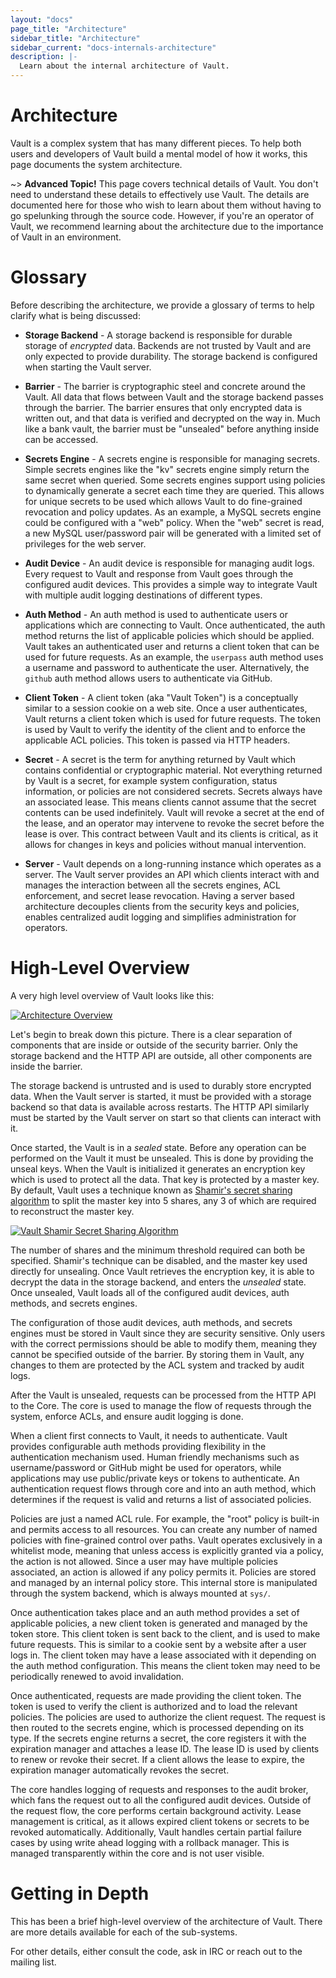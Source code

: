 ```yaml
---
layout: "docs"
page_title: "Architecture"
sidebar_title: "Architecture"
sidebar_current: "docs-internals-architecture"
description: |-
  Learn about the internal architecture of Vault.
---
```


# Architecture

Vault is a complex system that has many different pieces. To help both users and
developers of Vault build a mental model of how it works, this page documents
the system architecture.

~> **Advanced Topic!** This page covers technical details of Vault. You don't
need to understand these details to effectively use Vault. The details are
documented here for those who wish to learn about them without having to go
spelunking through the source code. However, if you're an operator of Vault, we
recommend learning about the architecture due to the importance of Vault in an
environment.

# Glossary

Before describing the architecture, we provide a glossary of terms to help
clarify what is being discussed:

- **Storage Backend** - A storage backend is responsible for durable storage of
  _encrypted_ data. Backends are not trusted by Vault and are only expected to
  provide durability. The storage backend is configured when starting the Vault
  server.

- **Barrier** - The barrier is cryptographic steel and concrete around the
  Vault. All data that flows between Vault and the storage backend passes
  through the barrier. The barrier ensures that only encrypted data is written
  out, and that data is verified and decrypted on the way in. Much like a bank
  vault, the barrier must be "unsealed" before anything inside can be accessed.

- **Secrets Engine** - A secrets engine is responsible for managing secrets.
  Simple secrets engines like the "kv" secrets engine simply return the same
  secret when queried. Some secrets engines support using policies to
  dynamically generate a secret each time they are queried. This allows for
  unique secrets to be used which allows Vault to do fine-grained revocation and
  policy updates. As an example, a MySQL secrets engine could be configured with
  a "web" policy. When the "web" secret is read, a new MySQL user/password pair
  will be generated with a limited set of privileges for the web server.

- **Audit Device** - An audit device is responsible for managing audit logs.
  Every request to Vault and response from Vault goes through the configured
  audit devices. This provides a simple way to integrate Vault with multiple
  audit logging destinations of different types.

- **Auth Method** - An auth method is used to authenticate users or applications
  which are connecting to Vault. Once authenticated, the auth method returns the
  list of applicable policies which should be applied. Vault takes an
  authenticated user and returns a client token that can be used for future
  requests. As an example, the `userpass` auth method uses a username and
  password to authenticate the user. Alternatively, the `github` auth method
  allows users to authenticate via GitHub.

- **Client Token** - A client token (aka "Vault Token") is a conceptually
  similar to a session cookie on a web site. Once a user authenticates, Vault
  returns a client token which is used for future requests. The token is used by
  Vault to verify the identity of the client and to enforce the applicable ACL
  policies. This token is passed via HTTP headers.

- **Secret** - A secret is the term for anything returned by Vault which
  contains confidential or cryptographic material. Not everything returned by
  Vault is a secret, for example system configuration, status information, or
  policies are not considered secrets. Secrets always have an associated lease.
  This means clients cannot assume that the secret contents can be used
  indefinitely. Vault will revoke a secret at the end of the lease, and an
  operator may intervene to revoke the secret before the lease is over. This
  contract between Vault and its clients is critical, as it allows for changes
  in keys and policies without manual intervention.

- **Server** - Vault depends on a long-running instance which operates as a
  server. The Vault server provides an API which clients interact with and
  manages the interaction between all the secrets engines, ACL enforcement, and
  secret lease revocation. Having a server based architecture decouples clients
  from the security keys and policies, enables centralized audit logging and
  simplifies administration for operators.

# High-Level Overview

A very high level overview of Vault looks like this:

[![Architecture Overview](/img/layers.png)](/img/layers.png)

Let's begin to break down this picture. There is a clear separation of
components that are inside or outside of the security barrier. Only the storage
backend and the HTTP API are outside, all other components are inside the
barrier.

The storage backend is untrusted and is used to durably store encrypted data.
When the Vault server is started, it must be provided with a storage backend so
that data is available across restarts. The HTTP API similarly must be started
by the Vault server on start so that clients can interact with it.

Once started, the Vault is in a _sealed_ state. Before any operation can be
performed on the Vault it must be unsealed. This is done by providing the unseal
keys. When the Vault is initialized it generates an encryption key which is used
to protect all the data. That key is protected by a master key. By default,
Vault uses a technique known as [Shamir's secret sharing
algorithm](https://en.wikipedia.org/wiki/Shamir's_Secret_Sharing) to split the
master key into 5 shares, any 3 of which are required to reconstruct the master
key.

[![Vault Shamir Secret Sharing Algorithm](/img/vault-shamir-secret-sharing.svg)](/img/vault-shamir-secret-sharing.svg)

The number of shares and the minimum threshold required can both be specified.
Shamir's technique can be disabled, and the master key used directly for
unsealing. Once Vault retrieves the encryption key, it is able to decrypt the
data in the storage backend, and enters the _unsealed_ state. Once unsealed,
Vault loads all of the configured audit devices, auth methods, and secrets
engines.

The configuration of those audit devices, auth methods, and secrets engines must
be stored in Vault since they are security sensitive. Only users with the
correct permissions should be able to modify them, meaning they cannot be
specified outside of the barrier. By storing them in Vault, any changes to them
are protected by the ACL system and tracked by audit logs.

After the Vault is unsealed, requests can be processed from the HTTP API to the
Core. The core is used to manage the flow of requests through the system,
enforce ACLs, and ensure audit logging is done.

When a client first connects to Vault, it needs to authenticate. Vault provides
configurable auth methods providing flexibility in the authentication mechanism
used. Human friendly mechanisms such as username/password or GitHub might be
used for operators, while applications may use public/private keys or tokens to
authenticate. An authentication request flows through core and into an auth
method, which determines if the request is valid and returns a list of
associated policies.

Policies are just a named ACL rule. For example, the "root" policy is built-in
and permits access to all resources. You can create any number of named policies
with fine-grained control over paths. Vault operates exclusively in a whitelist
mode, meaning that unless access is explicitly granted via a policy, the action
is not allowed. Since a user may have multiple policies associated, an action is
allowed if any policy permits it. Policies are stored and managed by an internal
policy store. This internal store is manipulated through the system backend,
which is always mounted at `sys/`.

Once authentication takes place and an auth method provides a set of applicable
policies, a new client token is generated and managed by the token store. This
client token is sent back to the client, and is used to make future requests.
This is similar to a cookie sent by a website after a user logs in. The client
token may have a lease associated with it depending on the auth method
configuration. This means the client token may need to be periodically renewed
to avoid invalidation.

Once authenticated, requests are made providing the client token. The token is
used to verify the client is authorized and to load the relevant policies. The
policies are used to authorize the client request. The request is then routed to
the secrets engine, which is processed depending on its type. If the secrets
engine returns a secret, the core registers it with the expiration manager and
attaches a lease ID. The lease ID is used by clients to renew or revoke their
secret. If a client allows the lease to expire, the expiration manager
automatically revokes the secret.

The core handles logging of requests and responses to the audit broker, which
fans the request out to all the configured audit devices. Outside of the request
flow, the core performs certain background activity. Lease management is
critical, as it allows expired client tokens or secrets to be revoked
automatically. Additionally, Vault handles certain partial failure cases by
using write ahead logging with a rollback manager. This is managed transparently
within the core and is not user visible.

# Getting in Depth

This has been a brief high-level overview of the architecture of Vault. There
are more details available for each of the sub-systems.

For other details, either consult the code, ask in IRC or reach out to the
mailing list.
